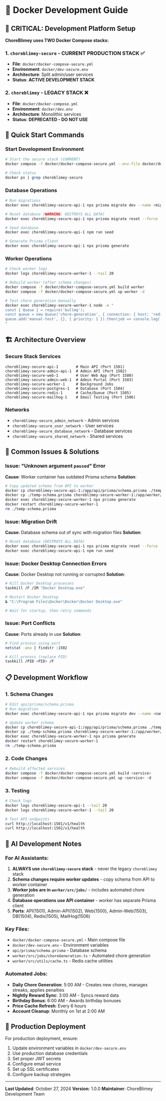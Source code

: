 # 🐳 Docker Development Guide

## 🚨 **CRITICAL: Development Platform Setup**

**ChoreBlimey uses TWO Docker Compose stacks:**

### 1. **`choreblimey-secure`** - **CURRENT PRODUCTION STACK** ✅
- **File**: `docker/docker-compose-secure.yml`
- **Environment**: `docker/dev-secure.env`
- **Architecture**: Split admin/user services
- **Status**: **ACTIVE DEVELOPMENT STACK**

### 2. **`choreblimey`** - **LEGACY STACK** ❌
- **File**: `docker/docker-compose.yml`
- **Environment**: `docker/dev.env`
- **Architecture**: Monolithic services
- **Status**: **DEPRECATED - DO NOT USE**

## 🎯 **Quick Start Commands**

### Start Development Environment
```bash
# Start the secure stack (CURRENT)
docker compose -f docker/docker-compose-secure.yml --env-file docker/dev-secure.env up --build -d

# Check status
docker ps | grep choreblimey-secure
```

### Database Operations
```bash
# Run migrations
docker exec choreblimey-secure-api-1 npx prisma migrate dev --name <migration-name>

# Reset database (WARNING: DESTROYS ALL DATA)
docker exec choreblimey-secure-api-1 npx prisma migrate reset --force

# Seed database
docker exec choreblimey-secure-api-1 npm run seed

# Generate Prisma client
docker exec choreblimey-secure-api-1 npx prisma generate
```

### Worker Operations
```bash
# Check worker logs
docker logs choreblimey-secure-worker-1 --tail 20

# Rebuild worker (after schema changes)
docker compose -f docker/docker-compose-secure.yml build worker
docker compose -f docker/docker-compose-secure.yml up worker -d

# Test chore generation manually
docker exec choreblimey-secure-worker-1 node -e "
const { Queue } = require('bullmq');
const queue = new Queue('chore-generation', { connection: { host: 'redis', port: 6379 } });
queue.add('manual-test', {}, { priority: 1 }).then(job => console.log('Job added:', job.id));
"
```

## 🏗️ **Architecture Overview**

### Secure Stack Services
```
choreblimey-secure-api-1        # Main API (Port 1501)
choreblimey-secure-admin-api-1  # Admin API (Port 1502)
choreblimey-secure-web-1        # User Web App (Port 1500)
choreblimey-secure-admin-web-1  # Admin Portal (Port 1503)
choreblimey-secure-worker-1     # Background Jobs
choreblimey-secure-postgres-1   # Database (Port 1504)
choreblimey-secure-redis-1      # Cache/Queue (Port 1505)
choreblimey-secure-mailhog-1    # Email Testing (Port 1506)
```

### Networks
- `choreblimey-secure_admin_network` - Admin services
- `choreblimey-secure_user_network` - User services
- `choreblimey-secure_database_network` - Database services
- `choreblimey-secure_shared_network` - Shared services

## 🔧 **Common Issues & Solutions**

### Issue: "Unknown argument `paused`" Error
**Cause**: Worker container has outdated Prisma schema
**Solution**:
```bash
# Copy updated schema from API to worker
docker cp choreblimey-secure-api-1:/app/api/prisma/schema.prisma ./temp-schema.prisma
docker cp ./temp-schema.prisma choreblimey-secure-worker-1:/app/worker/prisma/schema.prisma
docker exec choreblimey-secure-worker-1 npx prisma generate
docker restart choreblimey-secure-worker-1
rm ./temp-schema.prisma
```

### Issue: Migration Drift
**Cause**: Database schema out of sync with migration files
**Solution**:
```bash
# Reset database (DESTROYS ALL DATA)
docker exec choreblimey-secure-api-1 npx prisma migrate reset --force
docker exec choreblimey-secure-api-1 npm run seed
```

### Issue: Docker Desktop Connection Errors
**Cause**: Docker Desktop not running or corrupted
**Solution**:
```bash
# Kill Docker Desktop processes
taskkill /F /IM "Docker Desktop.exe"

# Restart Docker Desktop
& "C:\Program Files\Docker\Docker\Docker Desktop.exe"

# Wait for startup, then retry commands
```

### Issue: Port Conflicts
**Cause**: Ports already in use
**Solution**:
```bash
# Find process using port
netstat -ano | findstr :1502

# Kill process (replace PID)
taskkill /PID <PID> /F
```

## 📋 **Development Workflow**

### 1. Schema Changes
```bash
# Edit api/prisma/schema.prisma
# Run migration
docker exec choreblimey-secure-api-1 npx prisma migrate dev --name <name>

# Update worker schema
docker cp choreblimey-secure-api-1:/app/api/prisma/schema.prisma ./temp-schema.prisma
docker cp ./temp-schema.prisma choreblimey-secure-worker-1:/app/worker/prisma/schema.prisma
docker exec choreblimey-secure-worker-1 npx prisma generate
docker restart choreblimey-secure-worker-1
rm ./temp-schema.prisma
```

### 2. Code Changes
```bash
# Rebuild affected services
docker compose -f docker/docker-compose-secure.yml build <service>
docker compose -f docker/docker-compose-secure.yml up <service> -d
```

### 3. Testing
```bash
# Check logs
docker logs choreblimey-secure-api-1 --tail 20
docker logs choreblimey-secure-worker-1 --tail 20

# Test API endpoints
curl http://localhost:1501/v1/health
curl http://localhost:1502/v1/health
```

## 🎯 **AI Development Notes**

### For AI Assistants:
1. **ALWAYS use `choreblimey-secure` stack** - never the legacy `choreblimey` stack
2. **Schema changes require worker updates** - copy schema from API to worker container
3. **Worker jobs are in `worker/src/jobs/`** - includes automated chore generation
4. **Database operations use API container** - worker has separate Prisma client
5. **Ports**: API(1501), Admin-API(1502), Web(1500), Admin-Web(1503), DB(1504), Redis(1505), MailHog(1506)

### Key Files:
- `docker/docker-compose-secure.yml` - Main compose file
- `docker/dev-secure.env` - Environment variables
- `api/prisma/schema.prisma` - Database schema
- `worker/src/jobs/choreGeneration.ts` - Automated chore generation
- `worker/src/utils/cache.ts` - Redis cache utilities

### Automated Jobs:
- **Daily Chore Generation**: 5:00 AM - Creates new chores, manages streaks, applies penalties
- **Nightly Reward Sync**: 3:00 AM - Syncs reward data
- **Birthday Bonus**: 6:00 AM - Awards birthday bonuses
- **Price Cache Refresh**: Every 6 hours
- **Account Cleanup**: Monthly on 1st at 2:00 AM

## 🚀 **Production Deployment**

For production deployment, ensure:
1. Update environment variables in `docker/dev-secure.env`
2. Use production database credentials
3. Set proper JWT secrets
4. Configure email service
5. Set up SSL certificates
6. Configure backup strategies

---

**Last Updated**: October 27, 2024
**Version**: 1.0.0
**Maintainer**: ChoreBlimey Development Team
